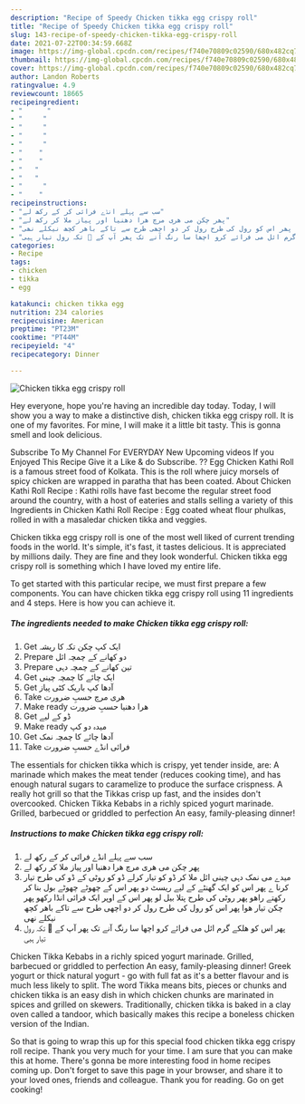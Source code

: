 ```yaml
---
description: "Recipe of Speedy Chicken tikka egg crispy roll"
title: "Recipe of Speedy Chicken tikka egg crispy roll"
slug: 143-recipe-of-speedy-chicken-tikka-egg-crispy-roll
date: 2021-07-22T00:34:59.668Z
image: https://img-global.cpcdn.com/recipes/f740e70809c02590/680x482cq70/chicken-tikka-egg-crispy-roll-recipe-main-photo.jpg
thumbnail: https://img-global.cpcdn.com/recipes/f740e70809c02590/680x482cq70/chicken-tikka-egg-crispy-roll-recipe-main-photo.jpg
cover: https://img-global.cpcdn.com/recipes/f740e70809c02590/680x482cq70/chicken-tikka-egg-crispy-roll-recipe-main-photo.jpg
author: Landon Roberts
ratingvalue: 4.9
reviewcount: 18665
recipeingredient:
- "      "
- "     "
- "     "
- "     "
- "     "
- "    "
- "    "
- "   "
- "   "
- "     "
- "    "
recipeinstructions:
- "سب سے پہلے انڈے فرائی کر کے رکھ لے"
- "پھر چکن می ھری مرچ ھرا دھنیا اور پیاز ملا کر رکھ لے"
- "میدے می نمک دہی چینی ائل ملا کر ڈو کو تیار کرلے ڈو کو روٹی کے ڈو کی طرح تیار کرنا ے پھر اس کو ایک گھنٹے کے لیے ریسٹ دو پھر اس کے چھوٹے چھوٹے بول بنا کر رکھتے راھو پھر روٹی کی طرح پتلا بیل لو پھر اس کے اوپر ایک فرائی انڈا رکھو پھر چکن تیار ھوا پھر اس کو رول کی طرح رول کر دو اچھی طرح سے تاکے باھر کچھ نیکلے نھی"
- "پھر اس کو ھلکے گرم ائل می فرائے کرو اچھا سا رنگ آنے تک پھر آپ کے 🐔 تکہ رول تیار ہیی"
categories:
- Recipe
tags:
- chicken
- tikka
- egg

katakunci: chicken tikka egg 
nutrition: 234 calories
recipecuisine: American
preptime: "PT23M"
cooktime: "PT44M"
recipeyield: "4"
recipecategory: Dinner

---
```



![Chicken tikka egg crispy roll](https://img-global.cpcdn.com/recipes/f740e70809c02590/680x482cq70/chicken-tikka-egg-crispy-roll-recipe-main-photo.jpg)

Hey everyone, hope you're having an incredible day today. Today, I will show you a way to make a distinctive dish, chicken tikka egg crispy roll. It is one of my favorites. For mine, I will make it a little bit tasty. This is gonna smell and look delicious.

Subscribe To My Channel For EVERYDAY New Upcoming videos If you Enjoyed This Recipe Give it a Like &amp; do Subscribe. ?? Egg Chicken Kathi Roll is a famous street food of Kolkata. This is the roll where juicy morsels of spicy chicken are wrapped in paratha that has been coated. About Chicken Kathi Roll Recipe : Kathi rolls have fast become the regular street food around the country, with a host of eateries and stalls selling a variety of this Ingredients in Chicken Kathi Roll Recipe : Egg coated wheat flour phulkas, rolled in with a masaledar chicken tikka and veggies.

Chicken tikka egg crispy roll is one of the most well liked of current trending foods in the world. It's simple, it's fast, it tastes delicious. It is appreciated by millions daily. They are fine and they look wonderful. Chicken tikka egg crispy roll is something which I have loved my entire life.


To get started with this particular recipe, we must first prepare a few components. You can have chicken tikka egg crispy roll using 11 ingredients and 4 steps. Here is how you can achieve it.

<!--inarticleads1-->

##### The ingredients needed to make Chicken tikka egg crispy roll:

1. Get  ایک کپ چکن تکہ کا ریشہ
1. Prepare  دو کھانے کے چمچہ ائل
1. Prepare  تین کھانے کے چمچہ دہی
1. Get  ایک چائے کا چمچہ چینی
1. Get  آدھا کپ باریک کٹی پیاز
1. Take  ھری مرچ حسبِ ضرورت
1. Make ready  ھرا دھنیا حسبِ ضرورت
1. Get  ڈو کے لیے
1. Make ready  میدہ دو کپ
1. Get  آدھا چائے کا چمچہ نمک
1. Take  فرائی انڈے حسبِ ضرورت


The essentials for chicken tikka which is crispy, yet tender inside, are: A marinade which makes the meat tender (reduces cooking time), and has enough natural sugars to caramelize to produce the surface crispness. A really hot grill so that the Tikkas crisp up fast, and the insides don&#39;t overcooked. Chicken Tikka Kebabs in a richly spiced yogurt marinade. Grilled, barbecued or griddled to perfection An easy, family-pleasing dinner! 

<!--inarticleads2-->

##### Instructions to make Chicken tikka egg crispy roll:

1. سب سے پہلے انڈے فرائی کر کے رکھ لے
1. پھر چکن می ھری مرچ ھرا دھنیا اور پیاز ملا کر رکھ لے
1. میدے می نمک دہی چینی ائل ملا کر ڈو کو تیار کرلے ڈو کو روٹی کے ڈو کی طرح تیار کرنا ے پھر اس کو ایک گھنٹے کے لیے ریسٹ دو پھر اس کے چھوٹے چھوٹے بول بنا کر رکھتے راھو پھر روٹی کی طرح پتلا بیل لو پھر اس کے اوپر ایک فرائی انڈا رکھو پھر چکن تیار ھوا پھر اس کو رول کی طرح رول کر دو اچھی طرح سے تاکے باھر کچھ نیکلے نھی
1. پھر اس کو ھلکے گرم ائل می فرائے کرو اچھا سا رنگ آنے تک پھر آپ کے 🐔 تکہ رول تیار ہیی


Chicken Tikka Kebabs in a richly spiced yogurt marinade. Grilled, barbecued or griddled to perfection An easy, family-pleasing dinner! Greek yogurt or thick natural yogurt - go with full fat as it&#39;s a better flavour and is much less likely to split. The word Tikka means bits, pieces or chunks and chicken tikka is an easy dish in which chicken chunks are marinated in spices and grilled on skewers. Traditionally, chicken tikka is baked in a clay oven called a tandoor, which basically makes this recipe a boneless chicken version of the Indian. 

So that is going to wrap this up for this special food chicken tikka egg crispy roll recipe. Thank you very much for your time. I am sure that you can make this at home. There's gonna be more interesting food in home recipes coming up. Don't forget to save this page in your browser, and share it to your loved ones, friends and colleague. Thank you for reading. Go on get cooking!
